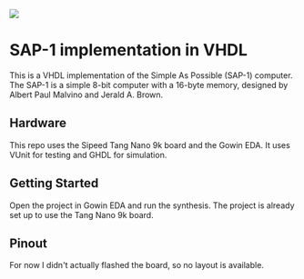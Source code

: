 [![](https://github.com/Fede-26/sap-1-fpga/workflows/VUnit%20Tests/badge.svg)](https://github.com/Fede-26/sap-1-fpga/actions)


# SAP-1 implementation in VHDL

This is a VHDL implementation of the Simple As Possible (SAP-1) computer. The SAP-1 is a simple 8-bit computer with a 16-byte memory, designed by Albert Paul Malvino and Jerald A. Brown.

## Hardware

This repo uses the Sipeed Tang Nano 9k board and the Gowin EDA.
It uses VUnit for testing and GHDL for simulation.

## Getting Started

Open the project in Gowin EDA and run the synthesis. The project is already set up to use the Tang Nano 9k board.

## Pinout

For now I didn't actually flashed the board, so no layout is available.